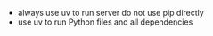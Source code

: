 - always use uv to run server do not use pip directly
- use uv to run Python files and all dependencies